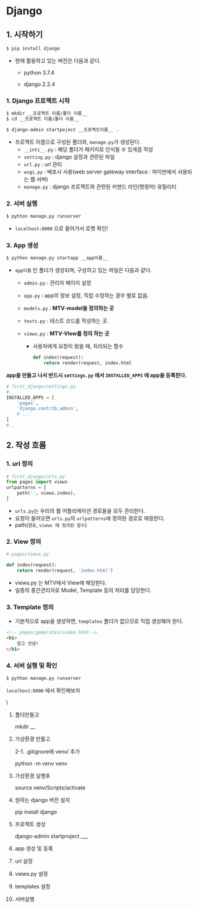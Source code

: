 # Django

## 1. 시작하기

```bash
$ pip install django
```

- 현재 활용하고 있는 버전은 다음과 같다.

  - python 3.7.4

  - django 2.2.4

### 1. Django 프로젝트 시작

```bash
$ mkdir __프로젝트 이름/폴더 이름__
$ cd __프로젝트 이름/폴더 이름__
```



```bash
$ django-admin startpoject __프로젝트이름__ .
```

- 프로젝트 이름으로 구성된 폴더와, `manage.py`가 생성된다.
  - `__inti__.py` : 해당 폴더가 패키지로 인식될 수 있게끔 작성
  - `setting.py` :  django 설정과 관련된 파일
  - `url.py` : url 관리
  - `wsgi.py` : 배포시 사용(web server gateway interface : 파이썬에서 사용되는 웹 서버)
  - `manage.py` : django 프로젝트와 관련된 커맨드 라인(명령어) 유틸리티



### 2. 서버 실행

```bash
$ pyhton manage.py runserver
```

- `localhost:8000` 으로 들어가서 로켓 확인!



### 3. App 생성

```bash
$ python manage.py startapp __app이름__
```

- `app이름` 인 폴더가 생성되며, 구성하고 있는 파일은 다음과 같다.

  - `admin.py` : 관리자 페이지 설정

  - `app.py` : app의 정보 설정, 직접 수정하는 경우 별로 없음.

  - `models.py` : **MTV-model을 정의하는 곳**

  - `tests.py` : 테스트 코드를 작성하는 곳.

  - `views.py` : **MTV-VIew를 정의 하는 곳**

    - 사용자에게 요청이 왔을 때, 처리되는 함수

      ```python
      def index(request):
          return render(request, index.html
      ```

**app을 만들고 나서 반드시 `settings.py` 에서 `INSTALLED_APPS` 에 app을 등록한다.**

```python
# first_django/settings.py
#..
INSTALLED_APPS = [
    'pages',
    'django.contrib.admin',
    # ...
]
#..
```

## 2. 작성 흐름

### 1. url 정의

```python
# first_django/urls.py
from pages import views
urlpatterns = [
    path('', views.index),
]
```

- `urls.py`는 우리의 웹 어플리케이션 경로들을 모두 관리한다.
- 요청이 들어오면 `urls.py`의 `urlpatterns`에 정의된 경로로 매핑한다.
- path(`경로`, `views 에 정의된 함수`)



### 2. View 정의

```python
# pages/views.py

def index(request):
    return render(request, 'index.html')
```

- views.py 는 MTV에서 View에 해당한다.
- 일종의 중간관리자로 Model, Template 등의 처리를 담당한다.



### 3. Template 정의

- 기본적으로 app을 생성하면, `templates` 폴더가 없으므로 직접 생성해야 한다.

```html
<!-- pages/gemplates/index.html-->
<h1>
    장고 안녕!
</h1>
```

### 4. 서버 실행 및 확인

```bash
$ python manage.py runserver
```

`localhost:8000` 에서 확인해보자

\







1. 폴더만들고

   mkdir __

2. 가상환경 만들고

   2-1.  .gitignore에 venv/ 추가

   python -m venv venv

3. 가상환경 실행후

   source venv/Scripts/activate

4. 원하는 django 버전 설치

   pip install django

5. 프로젝트 생성

   django-admin startproject ___

6. app 생성 및 등록
7. url 설정

8. views.py 설정
9. templates 설정
10. 서버실행